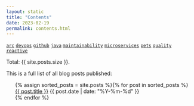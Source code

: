 ```yaml
---
layout: static
title: "Contents"
date: 2023-02-19
permalink: contents.html
---
```

[```arc```](/tag/arc.html)
[```devops```](/tag/devops.html)
[```github```](/tag/github.html)
[```java```](/tag/java.html)
[```maintainability```](/tag/maintainability.html)
[```microservices```](/tag/microservices.html)
[```pets```](/tag/pets.html)
[```quality```](/tag/quality.html)
[```reactive```](/tag/reactive.html)

Total: {{ site.posts.size }}.

This is a full list of all blog posts published:
  <ul class="categories-list">
    {% assign sorted_posts = site.posts %}{% for post in sorted_posts %}
      <div class="posts-list-item">
          <span class="posts-list-item-name float-left"><a href="{{ site.baseurl }}{{ post.url }}">{{ post.title }}</a></span>
        <span class="posts-list-item-date float-right">{{ post.date | date: "%Y-%m-%d" }}</span>
      </div>
    {% endfor %}
  </ul>